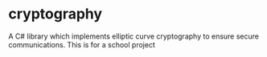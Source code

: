# cryptography
A C# library which implements elliptic curve cryptography to ensure secure communications.
This is for a school project
